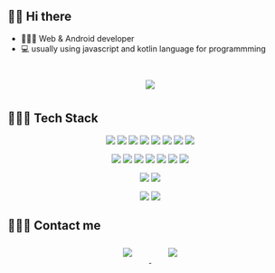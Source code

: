 
## 👋🏻 Hi there  

- 👩🏻‍💼  Web & Android developer
- 💻  usually using javascript and kotlin language for programmming
<br>


<div id="main" align="center">
    <img 
        src="https://github-readme-stats.vercel.app/api?username=yoojh9&hide=stars,contribs&count_private=true&show_icons=true"
        style="height: auto; margin-left: 20px; margin-right: 20px; padding: 10px;"/>
</div>


## 👩🏻‍💻 Tech Stack 

<p align="center">
    <img src="https://img.shields.io/badge/Javascript-ffb13b?style=flat-square&logo=javascript&logoColor=white"/>
    <img src="https://img.shields.io/badge/TypeScript-3178C6?style=flat-square&logo=TypeScript&logoColor=white"/>
    <img src="https://img.shields.io/badge/Kotlin-0095D5?style=flat-square&logo=kotlin&logoColor=white"/>   
    <img src="https://img.shields.io/badge/Java-007396?style=flat-square&logo=Java&logoColor=white"/>
    <img src="https://img.shields.io/badge/Python-3766AB?style=flat-square&logo=Python&logoColor=white"/>
    <img src="https://img.shields.io/badge/Dart-0175C2?style=flat-square&logo=Dart&logoColor=white"/>
    <img src="https://img.shields.io/badge/HTML-E34F26?style=flat-square&logo=html5&logoColor=white"/>
    <img src="https://img.shields.io/badge/CSS-1572B6?style=flat-square&logo=css3&logoColor=white"/>
</p>

<p align="center">
    <img src="https://img.shields.io/badge/Android-3DDC84?style=flat-square&logo=android&logoColor=white"/>
    <img src="https://img.shields.io/badge/Flutter-02569B?style=flat-square&logo=Flutter&logoColor=white"/> 
    <img src="https://img.shields.io/badge/Node-339933?style=flat-square&logo=node.js&logoColor=white"/>
    <img src="https://img.shields.io/badge/vue.js-4FC08D?style=flat-square&logo=Vue.js&logoColor=white"/>
    <img src="https://img.shields.io/badge/React-61DAFB?style=flat-square&logo=react&logoColor=white"/>
    <img src="https://img.shields.io/badge/SpringBoot-6DB33F?style=flat-square&logo=SpringBoot&logoColor=white"/>
    <img src="https://img.shields.io/badge/Spring-6DB33F?style=flat-square&logo=Spring&logoColor=white"/>


</p>

<p align="center">
    <img src="https://img.shields.io/badge/OracleDB-F80000?style=flat-square&logo=oracle&logoColor=white"/>
    <img src="https://img.shields.io/badge/Mysql-E6B91E?style=flat-square&logo=MySql&logoColor=white"/>
</p>

<p align="center">    
    <img src="https://img.shields.io/badge/aws-333664?style=flat-square&logo=amazon-aws&logoColor=white"/>
    <img src="https://img.shields.io/badge/Firebase-FFCA28?style=flat-square&logo=Firebase&logoColor=white"/>
</p>


## 🙋🏻‍♀️ Contact me

<div align="center">
    <a href="mailto:yoojh9@gmail.com">
        <img 
            src="https://img.shields.io/badge/Gmail-D14836?style=for-the-badge&logo=gmail&logoColor=white&link=https://instagram.com/yoojh9/"
            style="height: auto; margin-left: 20px; margin-right: 20px; padding: 10px;"/>
    </a>
    <a href="https://instagram.com/yoojh9">
        <img 
            src="https://img.shields.io/badge/Instagram-E4405F?style=for-the-badge&logo=instagram&logoColor=white&link=https://instagram.com/yoojh9/"
            style="height: auto; margin-left: 20px; margin-right: 20px; padding: 10px;"/>
    </a>
    
</div>
